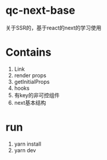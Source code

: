 # qc-next-base
关于SSR的，基于react的next的学习使用

# Contains
1. Link
2. render props
3. getInitialProps
4. hooks
4. 有key的非可控组件
5. next基本结构

# run
1. yarn install
2. yarn dev
